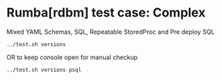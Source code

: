# Rumba[rdbm] test case:  Complex

Mixed YAML Schemas, SQL, Repeatable StoredProc and Pre deploy SQL

```
../test.sh versions

```
OR to keep console open for manual checkup
```
../test.sh versions psql

```

